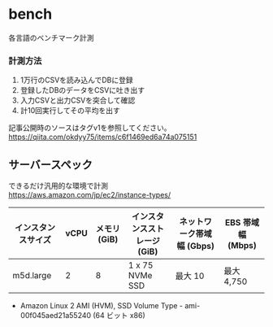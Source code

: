 # bench
各言語のベンチマーク計測

### 計測方法
1. 1万行のCSVを読み込んでDBに登録
3. 登録したDBのデータをCSVに吐き出す
4. 入力CSVと出力CSVを突合して確認
5. 計10回実行してその平均を出す

記事公開時のソースはタグv1を参照してください。  
https://qiita.com/okdyy75/items/c6f1469ed6a74a075151  

## サーバースペック
できるだけ汎用的な環境で計測  
https://aws.amazon.com/jp/ec2/instance-types/

| インスタンスサイズ | vCPU | メモリ (GiB) | インスタンスストレージ(GiB)  | ネットワーク帯域幅 (Gbps) | EBS 帯域幅 (Mbps) |
|-----------------|------|-------------|--------------------------|------------------------|------------------|
| m5d.large       |  2   |    8        | 1 x 75 NVMe SSD          | 最大 10                 | 最大 4,750       |

- Amazon Linux 2 AMI (HVM), SSD Volume Type - ami-00f045aed21a55240 (64 ビット x86)

